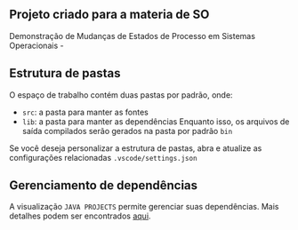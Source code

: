 
## Projeto criado para a materia de SO 
Demonstração de Mudanças de Estados de Processo em Sistemas Operacionais - 

## Estrutura de pastas
O espaço de trabalho contém duas pastas por padrão, onde:

- `src`: a pasta para manter as fontes
- `lib`: a pasta para manter as dependências
Enquanto isso, os arquivos de saída compilados serão gerados na pasta por padrão `bin`

Se você deseja personalizar a estrutura de pastas, abra e atualize as configurações relacionadas `.vscode/settings.json`

## Gerenciamento de dependências
A visualização  `JAVA PROJECTS`  permite gerenciar suas dependências. Mais detalhes podem ser encontrados [aqui](https://github.com/microsoft/vscode-java-dependency#manage-dependencies).
  
